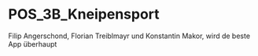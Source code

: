 # POS_3B_Kneipensport
Filip Angerschond, Florian Treiblmayr und Konstantin Makor, wird de beste App überhaupt

